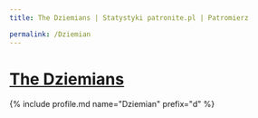```yaml
---
title: The Dziemians | Statystyki patronite.pl | Patromierz

permalink: /Dziemian
---
```


# [The Dziemians](https://patronite.pl/Dziemian)

{% include profile.md name="Dziemian" prefix="d" %}
